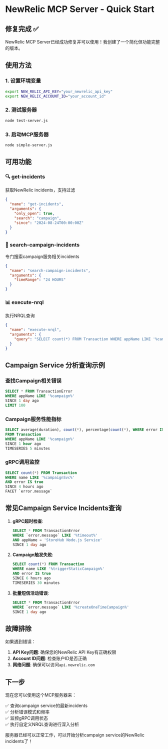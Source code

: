 # NewRelic MCP Server - Quick Start

## 修复完成 ✅

NewRelic MCP Server已经成功修复并可以使用！我创建了一个简化但功能完整的版本。

## 使用方法

### 1. 设置环境变量

```bash
export NEW_RELIC_API_KEY="your_newrelic_api_key"
export NEW_RELIC_ACCOUNT_ID="your_account_id"
```

### 2. 测试服务器

```bash
node test-server.js
```

### 3. 启动MCP服务器

```bash
node simple-server.js
```

## 可用功能

### 🔍 get-incidents
获取NewRelic incidents，支持过滤
```json
{
  "name": "get-incidents", 
  "arguments": {
    "only_open": true,
    "search": "campaign",
    "since": "2024-08-24T00:00:00Z"
  }
}
```

### 🎯 search-campaign-incidents  
专门搜索campaign服务相关incidents
```json
{
  "name": "search-campaign-incidents",
  "arguments": {
    "timeRange": "24 HOURS"
  }
}
```

### 📊 execute-nrql
执行NRQL查询
```json
{
  "name": "execute-nrql",
  "arguments": {
    "query": "SELECT count(*) FROM Transaction WHERE appName LIKE '%campaign%' SINCE 1 day ago"
  }
}
```

## Campaign Service 分析查询示例

### 查找Campaign相关错误
```sql
SELECT * FROM TransactionError 
WHERE appName LIKE '%campaign%' 
SINCE 1 day ago 
LIMIT 100
```

### Campaign服务性能指标
```sql
SELECT average(duration), count(*), percentage(count(*), WHERE error IS true) 
FROM Transaction 
WHERE appName LIKE '%campaign%' 
SINCE 1 hour ago 
TIMESERIES 5 minutes
```

### gRPC调用监控
```sql
SELECT count(*) FROM Transaction 
WHERE name LIKE '%campaignSvc%' 
AND error IS true 
SINCE 4 hours ago 
FACET `error.message`
```

## 常见Campaign Service Incidents查询

1. **gRPC超时检查**:
   ```sql
   SELECT * FROM TransactionError 
   WHERE `error.message` LIKE '%timeout%' 
   AND appName = 'StoreHub Node.js Service'
   SINCE 1 day ago
   ```

2. **Campaign触发失败**:
   ```sql
   SELECT count(*) FROM Transaction 
   WHERE name LIKE '%triggerStaticCampaign%' 
   AND error IS true 
   SINCE 6 hours ago 
   TIMESERIES 30 minutes
   ```

3. **批量短信活动错误**:
   ```sql
   SELECT * FROM TransactionError 
   WHERE `error.message` LIKE '%createOneTimeCampaign%'
   SINCE 1 day ago
   ```

## 故障排除

如果遇到错误：

1. **API Key问题**: 确保您的NewRelic API Key有正确权限
2. **Account ID问题**: 检查账户ID是否正确
3. **网络问题**: 确保可以访问`api.newrelic.com`

## 下一步

现在您可以使用这个MCP服务器来：

✅ 查询campaign service的最新incidents  
✅ 分析错误模式和频率  
✅ 监控gRPC调用状态  
✅ 执行自定义NRQL查询进行深入分析  

服务器已经可以正常工作，可以开始分析campaign service的NewRelic incidents了！